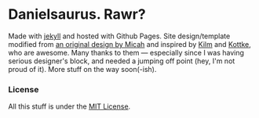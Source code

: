 # Danielsaurus. Rawr?
Made with [jekyll](http://jekyllrb.com) and hosted with Github Pages. Site design/template modified from [an original design by Micah](http://getmicah.github.io) and inspired by [Kilm](http://kilmc.com/) and [Kottke](http://kottke.org), who are awesome. Many thanks to them — especially since I was having serious designer's block, and needed a jumping off point (hey, I'm not proud of it). More stuff on the way soon(-ish).

### License
All this stuff is under the [MIT License](https://raw.githubusercontent.com/danielsaurus/danielsaurus.github.io/master/LICENSE).
